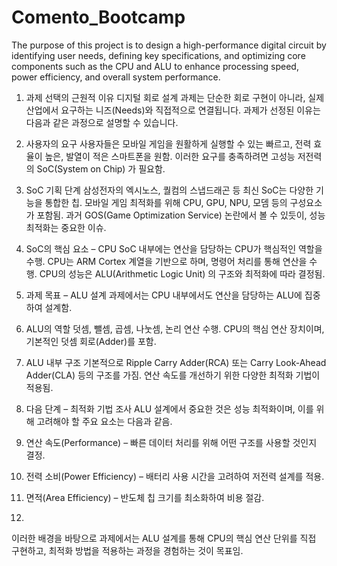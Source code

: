 # Comento_Bootcamp
The purpose of this project is to design a high-performance digital circuit by identifying user needs, defining key specifications, and optimizing core components such as the CPU and ALU to enhance processing speed, power efficiency, and overall system performance.

1. 과제 선택의 근원적 이유
디지털 회로 설계 과제는 단순한 회로 구현이 아니라, 실제 산업에서 요구하는 니즈(Needs)와 직접적으로 연결됩니다. 과제가 선정된 이유는 다음과 같은 과정으로 설명할 수 있습니다.

  1. 사용자의 요구
  사용자들은 모바일 게임을 원활하게 실행할 수 있는 빠르고, 전력 효율이 높은, 발열이 적은 스마트폰을 원함.
  이러한 요구를 충족하려면 고성능 저전력의 SoC(System on Chip) 가 필요함.
  2. SoC 기획 단계
  삼성전자의 엑시노스, 퀄컴의 스냅드래곤 등 최신 SoC는 다양한 기능을 통합한 칩.
  모바일 게임 최적화를 위해 CPU, GPU, NPU, 모뎀 등의 구성요소가 포함됨.
  과거 GOS(Game Optimization Service) 논란에서 볼 수 있듯이, 성능 최적화는 중요한 이슈.
  3. SoC의 핵심 요소 – CPU
  SoC 내부에는 연산을 담당하는 CPU가 핵심적인 역할을 수행.
  CPU는 ARM Cortex 계열을 기반으로 하며, 명령어 처리를 통해 연산을 수행.
  CPU의 성능은 ALU(Arithmetic Logic Unit) 의 구조와 최적화에 따라 결정됨.

2. 과제 목표 – ALU 설계
과제에서는 CPU 내부에서도 연산을 담당하는 ALU에 집중하여 설계함.

  1. ALU의 역할
  덧셈, 뺄셈, 곱셈, 나눗셈, 논리 연산 수행.
  CPU의 핵심 연산 장치이며, 기본적인 덧셈 회로(Adder)를 포함.
  2. ALU 내부 구조
  기본적으로 Ripple Carry Adder(RCA) 또는 Carry Look-Ahead Adder(CLA) 등의 구조를 가짐.
  연산 속도를 개선하기 위한 다양한 최적화 기법이 적용됨.

3. 다음 단계 – 최적화 기법 조사
ALU 설계에서 중요한 것은 성능 최적화이며, 이를 위해 고려해야 할 주요 요소는 다음과 같음.

  1. 연산 속도(Performance) – 빠른 데이터 처리를 위해 어떤 구조를 사용할 것인지 결정.
  2. 전력 소비(Power Efficiency) – 배터리 사용 시간을 고려하여 저전력 설계를 적용.
  3. 면적(Area Efficiency) – 반도체 칩 크기를 최소화하여 비용 절감.
  4. 
이러한 배경을 바탕으로 과제에서는 ALU 설계를 통해 CPU의 핵심 연산 단위를 직접 구현하고, 최적화 방법을 적용하는 과정을 경험하는 것이 목표임.
